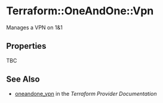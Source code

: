 # Terraform::OneAndOne::Vpn

Manages a VPN on 1&1

## Properties

TBC

## See Also

* [oneandone_vpn](https://www.terraform.io/docs/providers/oneandone/r/vpn.html) in the _Terraform Provider Documentation_